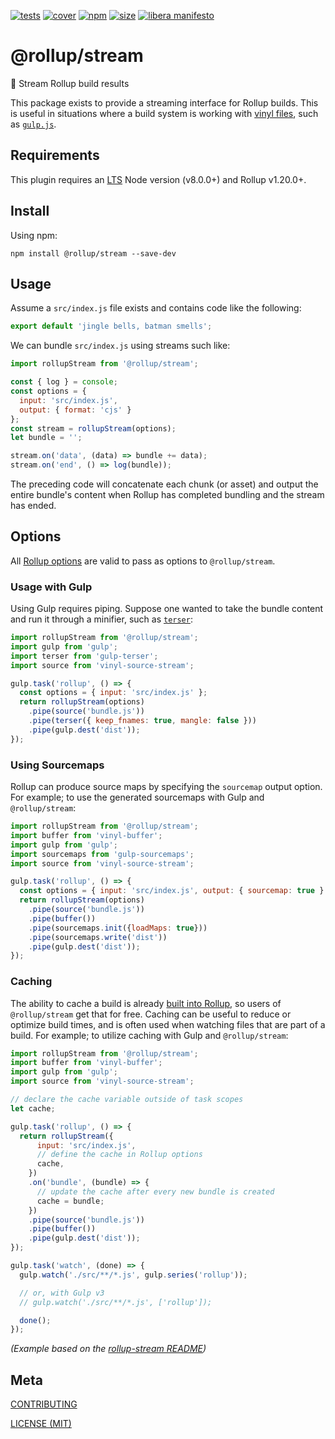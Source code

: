 [cover]: https://codecov.io/gh/rollup/stream/branch/master/graph/badge.svg
[cover-url]: https://codecov.io/gh/rollup/stream
[tests]: https://img.shields.io/circleci/project/github/rollup/stream.svg
[tests-url]: https://circleci.com/gh/rollup/stream
[npm]: https://img.shields.io/npm/v/@rollup/stream
[npm-url]: https://www.npmjs.com/package/@rollup/stream
[size]: https://packagephobia.now.sh/badge?p=@rollup/stream
[size-url]: https://packagephobia.now.sh/result?p=@rollup/stream

[![tests][tests]][tests-url]
[![cover][cover]][cover-url]
[![npm][npm]][npm-url]
[![size][size]][size-url]
[![libera manifesto](https://img.shields.io/badge/libera-manifesto-lightgrey.svg)](https://liberamanifesto.com)

# @rollup/stream

🍣 Stream Rollup build results

This package exists to provide a streaming interface for Rollup builds. This is useful in situations where a build system is working with [vinyl files](https://github.com/gulpjs/vinyl), such as [`gulp.js`](https://gulpjs.com/).

## Requirements

This plugin requires an [LTS](https://github.com/nodejs/Release) Node version (v8.0.0+) and Rollup v1.20.0+.

## Install

Using npm:

```console
npm install @rollup/stream --save-dev
```

## Usage

Assume a `src/index.js` file exists and contains code like the following:

```js
export default 'jingle bells, batman smells';
```

We can bundle `src/index.js` using streams such like:

```js
import rollupStream from '@rollup/stream';

const { log } = console;
const options = {
  input: 'src/index.js',
  output: { format: 'cjs' }
};
const stream = rollupStream(options);
let bundle = '';

stream.on('data', (data) => bundle += data);
stream.on('end', () => log(bundle));
```

The preceding code will concatenate each chunk (or asset) and output the entire bundle's content when Rollup has completed bundling and the stream has ended.

## Options

All [Rollup options](https://www.rollupjs.org/guide/en/#configuration-files) are valid to pass as options to `@rollup/stream`.

### Usage with Gulp

Using Gulp requires piping. Suppose one wanted to take the bundle content and run it through a minifier, such as [`terser`](https://www.npmjs.com/package/terser):

```js
import rollupStream from '@rollup/stream';
import gulp from 'gulp';
import terser from 'gulp-terser';
import source from 'vinyl-source-stream';

gulp.task('rollup', () => {
  const options = { input: 'src/index.js' };
  return rollupStream(options)
    .pipe(source('bundle.js'))
    .pipe(terser({ keep_fnames: true, mangle: false }))
    .pipe(gulp.dest('dist'));
});
```

### Using Sourcemaps

Rollup can produce source maps by specifying the `sourcemap` output option. For example; to use the generated sourcemaps with Gulp and `@rollup/stream`:

```js
import rollupStream from '@rollup/stream';
import buffer from 'vinyl-buffer';
import gulp from 'gulp';
import sourcemaps from 'gulp-sourcemaps';
import source from 'vinyl-source-stream';

gulp.task('rollup', () => {
  const options = { input: 'src/index.js', output: { sourcemap: true } };
  return rollupStream(options)
    .pipe(source('bundle.js'))
    .pipe(buffer())
    .pipe(sourcemaps.init({loadMaps: true}))
    .pipe(sourcemaps.write('dist'))
    .pipe(gulp.dest('dist'));
});
```

### Caching

The ability to cache a build is already [built into Rollup](https://www.rollupjs.org/guide/en/#cache), so users of `@rollup/stream` get that for free. Caching can be useful to reduce or optimize build times, and is often used when watching files that are part of a build. For example; to utilize caching with Gulp and `@rollup/stream`:

```js
import rollupStream from '@rollup/stream';
import buffer from 'vinyl-buffer';
import gulp from 'gulp';
import source from 'vinyl-source-stream';

// declare the cache variable outside of task scopes
let cache;

gulp.task('rollup', () => {
  return rollupStream({
      input: 'src/index.js',
      // define the cache in Rollup options
      cache,
    })
    .on('bundle', (bundle) => {
      // update the cache after every new bundle is created
      cache = bundle;
    })
    .pipe(source('bundle.js'))
    .pipe(buffer())
    .pipe(gulp.dest('dist'));
});

gulp.task('watch', (done) => {
  gulp.watch('./src/**/*.js', gulp.series('rollup'));

  // or, with Gulp v3
  // gulp.watch('./src/**/*.js', ['rollup']);

  done();
});

```

_(Example based on the [rollup-stream README](https://github.com/Permutatrix/rollup-stream#readme))_

## Meta

[CONTRIBUTING](/.github/CONTRIBUTING.md)

[LICENSE (MIT)](/LICENSE)
